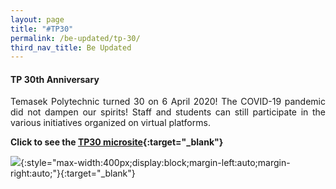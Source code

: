 ```yaml
---
layout: page
title: "#TP30"
permalink: /be-updated/tp-30/
third_nav_title: Be Updated
---
```

#### TP 30th Anniversary ####
<div style="text-align: justify">
    <p>
Temasek Polytechnic turned 30 on 6 April 2020! The COVID-19 pandemic did not dampen our spirits! Staff and students can still participate in the various initiatives organized on virtual platforms. 
    </p>
    
**Click to see the [TP30 microsite](https://www.tp.edu.sg/30/){:target="_blank"}**<br>
    
[![]({{site.baseurl}}/images/tp30.gif)](https://www.instagram.com/stories/highlights/17875370815546512/){:style="max-width:400px;display:block;margin-left:auto;margin-right:auto;"}{:target="_blank"}
